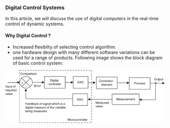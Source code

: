 ### Digital Control Systems


In this article, we will discuss the use of digital computers in the real-time control of dynamic systems.  
#### Why Digital Control ?   
- Increased flexibilty of selecting control algorithm.   
- one hardware design with many different software variations can be used for a range of products.
Following image shows the block diagram of basic control system: 

![Block Diagram of Digital Control System](/images/DC.jpg)
